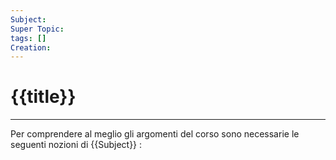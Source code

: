 ```yaml
---
Subject: 
Super Topic: 
tags: []
Creation:
---
```

# {{title}}
---
Per comprendere al meglio gli argomenti del corso sono necessarie le seguenti nozioni di {{Subject}} :
